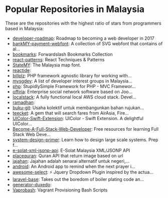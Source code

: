 # Popular Repositories in Malaysia

These are the repositories with the highest ratio of stars from programmers based in Malaysia:

- [developer-roadmap](https://github.com/kamranahmedse/developer-roadmap): Roadmap to becoming a web developer in 2017
- [bankMY-payment-webfont](https://github.com/nurfaizfoat/bankMY-payment-webfont): A collection of SVG webfont that contains of al...
- [bookmarks](https://github.com/theforwardslash/bookmarks): Forwardslash Bookmarks Collection
- [react-patterns](https://github.com/vasanthk/react-patterns): React Techniques & Patterns 
- [StateMY](https://github.com/siong1987/StateMY): The Malaysia map font.
- [reactide](https://github.com/reactide/reactide): 
- [billplz](https://github.com/jomweb/billplz): PHP framework agnostic library for working with...
- [mysgdev](https://github.com/anonoz/mysgdev): A list of developer interest groups in Malaysia...
- [php](https://github.com/stupidlysimple/php): StupidlySimple Framework for PHP - MVC Framewor...
- [offiria](https://github.com/offiria/offiria): Enterprise social network software based on Joo...
- [localstack](https://github.com/atlassian/localstack): A fully functional local AWS cloud stack. Devel...
- [ramadhan](https://github.com/izuddinhelmi/ramadhan): 
- [buku-git](https://github.com/kidino/buku-git): Usaha kolektif untuk membangunkan bahan rujukan...
- [teecket](https://github.com/amree/teecket): A gem that will search fares from AirAsia, Fire...
- [UIColor-Swift-Extension](https://github.com/jianyaoang/UIColor-Swift-Extension): UIColor - Swift Extension. A delightful UIColor...
- [Become-A-Full-Stack-Web-Developer](https://github.com/bmorelli25/Become-A-Full-Stack-Web-Developer): Free resources for learning Full Stack Web Deve...
- [system-design-primer](https://github.com/donnemartin/system-design-primer): Learn how to design large scale systems. Prep f...
- [e-solat-xml-jsonp-api](https://github.com/ijat/e-solat-xml-jsonp-api): E-Solat Malaysia XML/JSONP API
- [placequran](https://github.com/faizshukri/placequran): Quran API that return image based on url
- [jajahan](https://github.com/lomotech/jajahan): Jajahan adalah senarai alternatif untuk negeri,...
- [android](https://github.com/MalaysiaPrayerTimes/android): An Android app to remind when the next prayer i...
- [awesome-select](https://github.com/prevwong/awesome-select): ⚡️ Jquery Dropdown Plugin inspired by the actua...
- [laravel-base](https://github.com/zulfajuniadi/laravel-base): Takes out the boredom of boiler plating code an...
- [generator-duxedo](https://github.com/127labs/generator-duxedo): 
- [Vaprobash](https://github.com/fideloper/Vaprobash): Vagrant Provisioning Bash Scripts
